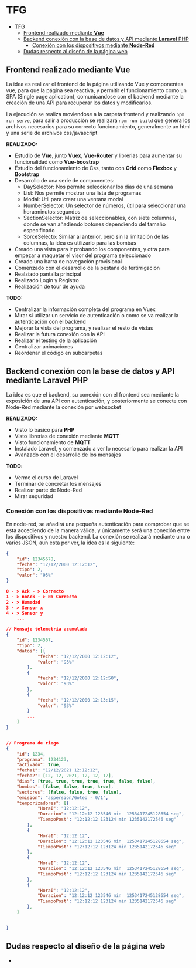 # TFG

- [TFG](#tfg)
  - [Frontend realizado mediante **Vue**](#frontend-realizado-mediante-vue)
  - [Backend conexión con la base de datos y API mediante **Laravel** PHP](#backend-conexión-con-la-base-de-datos-y-api-mediante-laravel-php)
    - [Conexión con los dispositivos mediante **Node-Red**](#conexión-con-los-dispositivos-mediante-node-red)
  - [Dudas respecto al diseño de la página web](#dudas-respecto-al-diseño-de-la-página-web)

## Frontend realizado mediante **Vue**

La idea es realizar el frontend de la página utilizando Vue y componentes vue, para que la página sea reactiva, y permitir el funcionamiento como un SPA (Single page aplication), comunicandose con el backend mediante la creación de una API para recuperar los datos y modificarlos.

La ejecución se realiza moviendose a la carpeta frontend y realizando ```npm run serve```, para salir a producción se realizará ```npm run build``` que genera los archivos necesarios para su correcto funcionamiento, generalmente un html y una serie de archivos css/javascript

**REALIZADO:**
- Estudio de **Vue**, junto **Vuex**, **Vue-Router** y librerias para aumentar su funcionalidad como **Vue-boostrap**
- Estudio del funcionamiento de Css, tanto con **Grid** como **Flexbox** y **Bootstrap**
- Desarrollo de una serie de componentes:
  - DaySelector: Nos permite seleccionar los dias de una semana
  - List: Nos permite mostrar una lista de programas
  - Modal: Util para crear una ventana modal
  - NumberSelector: Un selector de números, útil para seleccionar una hora:minutos:segundos
  - SectionSelector: Matriz de seleccionables, con siete columnas, donde se van añadiendo botones dependiendo del tamaño especificado
  - SorceSelecto: Similar al anterior, pero sin la limitación de las columnas, la idea es utilizarlo para las bombas
- Creado una vista para ir probando los componentes, y otra para empezar a maquetar el visor del programa seleccionado
- Creado una barra de navegación provisional
- Comenzado con el desarrollo de la pestaña de fertirrigacion
- Realziado pantalla principal
- Realizado Login y Registro
- Realización de tour de ayuda

**TODO:**
- Centralizar la información completa del programa en Vuex
- Mirar si utilizar un servicio de autenticación o como se va realizar la autenticación con el backend
- Mejorar la vista del programa, y realizar el resto de vistas
- Realizar la futura conexión con la API
- Realizar el testing de la aplicación
- Centralizar animaciones
- Reordenar el código en subcarpetas

## Backend conexión con la base de datos y API mediante **Laravel** PHP

La idea es que el backend, su conexión con el frontend sea mediante la exposición de una API con autenticación, y posteriormente se conecte con Node-Red mediante la conexión por websocket

**REALIZADO:**
- Visto lo básico para **PHP**
- Visto librerias de conexión mediante **MQTT**
- Visto funcionamiento de **MQTT**
- Instalado Laravel, y comenzado a ver lo necesario para realizar la API
- Avanzado con el desarrollo de los mensajes

**TODO:**

- Verme el curso de Laravel
- Terminar de concretar los mensajes
- Realizar parte de Node-Red
- Mirar seguridad

### Conexión con los dispositivos mediante **Node-Red**

En node-red, se añadirá una pequeña autenticación para comprobar que se esta accediendo de la manera válida, y únicamente será una conexión entre los dispositivos y nuestro backend. La conexión se realizará mediante uno o varios JSON, aun esta por ver, la idea es la siguiente:

```json
{
    "id": 12345678,
    "fecha": "12/12/2000 12:12:12",
    "tipo": 2,
    "valor": "95%"
}

0 - > Ack - > Correcto
1 - > noAck - > No Correcto
2 - > Humedad
3 - > Sensor x
4 - > Sensor y
    ...

// Mensaje telemetria acumulada
{
    "id": 1234567,
    "tipo": 2,
    "datos": [{
            "fecha": "12/12/2000 12:12:12",
            "valor": "95%"
        },
        {
            "fecha": "12/12/2000 12:12:50",
            "valor": "93%"
        },
        {
            "fecha": "12/12/2000 12:13:15",
            "valor": "93%"
        }
        ...
    ]
}


// Programa de riego
{
    "id": 1234,
    "programa": 1234123,
    "activado": true,
    "fecha1": "12/12/2021 12:12:12",
    "fecha2": [12, 12, 2021, 12, 12, 12],
    "dias": [true, true, true, true, true, false, false],
    "bombas": [false, false, true, true],
    "sectores": [false, false, true, false],
    "emision": "aspersion/Goteo - 0/1",
    "temporizadores": [{
            "HoraI": "12:12:12",
            "Duracion": "12:12:12 123546 min  1253417245128654 seg",
            "TiempoPost": "12:12:12 123124 min 1235142172546 seg"
        },
        {
            "HoraI": "12:12:12",
            "Duracion": "12:12:12 123546 min  1253417245128654 seg",
            "TiempoPost": "12:12:12 123124 min 1235142172546 seg"
        },
        {
            "HoraI": "12:12:12",
            "Duracion": "12:12:12 123546 min  1253417245128654 seg",
            "TiempoPost": "12:12:12 123124 min 1235142172546 seg"
        },
        {
            "HoraI": "12:12:12",
            "Duracion": "12:12:12 123546 min  1253417245128654 seg",
            "TiempoPost": "12:12:12 123124 min 1235142172546 seg"
        },
    ]


}
```

## Dudas respecto al diseño de la página web

- 